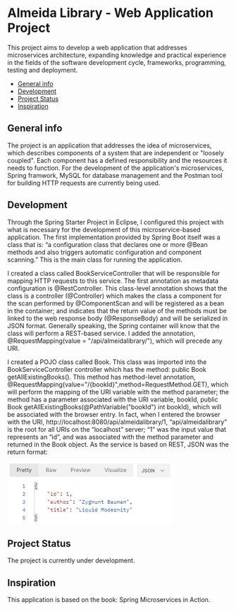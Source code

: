 # Almeida Library - Web Application Project
This project aims to develop a web application that addresses microservices architecture, expanding knowledge and practical experience in the fields of the software development cycle, frameworks, programming, testing and deployment.

* [General info](#general-info)
* [Development](#c)
* [Project Status](#project-status)
* [Inspiration](#inspiration)

## General info
The project is an application that addresses the idea of microservices, which describes components of a system that are independent or "loosely coupled". Each component has a defined responsibility and the resources it needs to function.  For the development of the application's microservices, Spring framwork, MySQL for database management and the Postman tool for building HTTP requests are currently being used.

## Development
Through the Spring Starter Project in Eclipse, I configured this project with what is necessary for the development of this microservice-based application. The first implementation provided by Spring Boot itself was a class that is: “a configuration class that declares one or more @Bean methods and also triggers automatic configuration and component scanning.” This is the main class for running the application.

I created a class called BookServiceController that will be responsible for mapping HTTP requests to this service. The first annotation as metadata configuration is @RestController. This class-level annotation shows that the class is a controller (@Controller) which makes the class a component for the scan performed by @ComponentScan and will be registered as a bean in the container; and indicates that the return value of the methods must be linked to the web response body (@ResponseBody) and will be serialized in JSON format. Generally speaking, the Spring container will know that the class will perform a REST-based service. I added the annotation, @RequestMapping(value = "/api/almeidalibrary/"), which will precede any URI. 

I created a POJO class called Book. This class was imported into the BookServiceController controller which has the method: public Book getAllExistingBooks(). This method has method-level annotation, @RequestMapping(value="/{bookId}",method=RequestMethod.GET), which will perform the mapping of the URI variable with the method parameter; the method has a parameter associated with the URI variable, bookId, public Book getAllExistingBooks(@PathVariable("bookId") int bookId), which will be associated with the browser entry. In fact, when I entered the browser with the URI, http://localhost:8080/api/almeidalibrary/1, “api/almeidalibrary” is the root for all URIs on the “localhost” server; “1” was the input value that represents an “id”, and was associated with the method parameter and returned in the Book object. As the service is based on REST, JSON was the return format:

![](response1.PNG)

## Project Status
The project is currently under development.

## Inspiration
This application is based on the book: Spring Microservices in Action.

